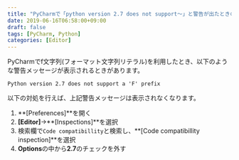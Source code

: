 ```yaml
---
title: "PyCharmで「python version 2.7 does not support〜」と警告が出たときの対処法"
date: 2019-06-16T06:58:00+09:00
draft: false
tags: [PyCharm, Python]
categories: [Editor]
---
```


PyCharmでf文字列(フォーマット文字列リテラル)を利用したとき、以下のような警告メッセージが表示されるときがあります。

```
Python version 2.7 does not support a 'F' prefix
```
以下の対処を行えば、上記警告メッセージは表示されなくなります。

1. **[Preferences]**を開く
2. **[Editor]**→**[Inspections]**を選択
3. 検索欄で`Code compatibillity`と検索し、**[Code compatibillity inspection]**を選択
4. **Options**の中から**2.7**のチェックを外す
